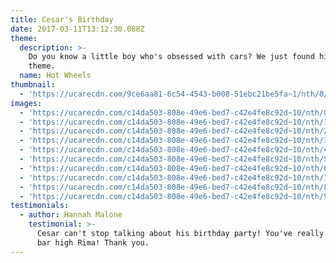 ```yaml
---
title: Cesar's Birthday
date: 2017-03-11T13:12:30.088Z
theme:
  description: >-
    Do you know a little boy who's obsessed with cars? We just found his perfect
    theme.
  name: Hot Wheels
thumbnail:
  - 'https://ucarecdn.com/9ce6aa81-6c54-4543-b008-51ebc21be5fa~1/nth/0/'
images:
  - 'https://ucarecdn.com/c14da503-808e-49e6-bed7-c42e4fe8c92d~10/nth/0/'
  - 'https://ucarecdn.com/c14da503-808e-49e6-bed7-c42e4fe8c92d~10/nth/1/'
  - 'https://ucarecdn.com/c14da503-808e-49e6-bed7-c42e4fe8c92d~10/nth/2/'
  - 'https://ucarecdn.com/c14da503-808e-49e6-bed7-c42e4fe8c92d~10/nth/3/'
  - 'https://ucarecdn.com/c14da503-808e-49e6-bed7-c42e4fe8c92d~10/nth/4/'
  - 'https://ucarecdn.com/c14da503-808e-49e6-bed7-c42e4fe8c92d~10/nth/5/'
  - 'https://ucarecdn.com/c14da503-808e-49e6-bed7-c42e4fe8c92d~10/nth/6/'
  - 'https://ucarecdn.com/c14da503-808e-49e6-bed7-c42e4fe8c92d~10/nth/7/'
  - 'https://ucarecdn.com/c14da503-808e-49e6-bed7-c42e4fe8c92d~10/nth/8/'
  - 'https://ucarecdn.com/c14da503-808e-49e6-bed7-c42e4fe8c92d~10/nth/9/'
testimonials:
  - author: Hannah Malone
    testimonial: >-
      Cesar can't stop talking about his birthday party! You've really set the
      bar high Rima! Thank you.
---
```


